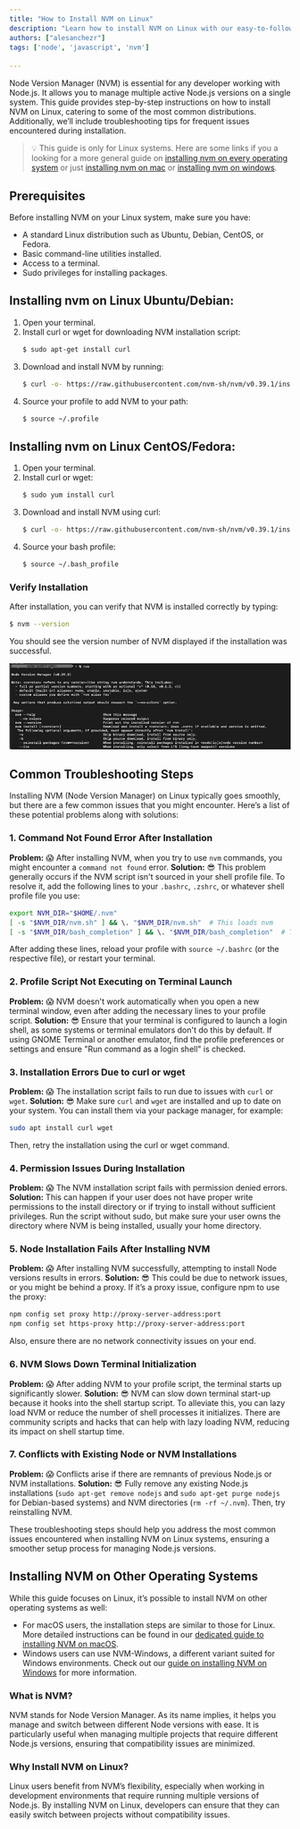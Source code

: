 ```yaml
---
title: "How to Install NVM on Linux"
description: "Learn how to install NVM on Linux with our easy-to-follow guide. Covering popular distributions like Ubuntu and Fedora, this article includes troubleshooting tips and links to installation guides for macOS and Windows. Perfect for developers looking to manage multiple Node.js versions."
authors: ["alesanchezr"]
tags: ['node', 'javascript', 'nvm']

---
```


Node Version Manager (NVM) is essential for any developer working with Node.js. It allows you to manage multiple active Node.js versions on a single system. This guide provides step-by-step instructions on how to install NVM on Linux, catering to some of the most common distributions. Additionally, we’ll include troubleshooting tips for frequent issues encountered during installation.

> 💡 This guide is only for Linux systems. Here are some links if you a looking for a more general guide on [installing nvm on every operating system](https://4geeks.com/how-to/install-nvm-on-every-operating-system) or just [installing nvm on mac](https://4geeks.com/how-to/install-node-nvm-mac-osx) or [installing nvm on windows](https://4geeks.com/how-to/nvm-install-windows).

## Prerequisites

Before installing NVM on your Linux system, make sure you have:

- A standard Linux distribution such as Ubuntu, Debian, CentOS, or Fedora.
- Basic command-line utilities installed.
- Access to a terminal.
- Sudo privileges for installing packages.

## Installing nvm on Linux Ubuntu/Debian:

1. Open your terminal.
2. Install curl or wget for downloading NVM installation script:
   ```bash
   $ sudo apt-get install curl
   ```
3. Download and install NVM by running:
   ```bash
   $ curl -o- https://raw.githubusercontent.com/nvm-sh/nvm/v0.39.1/install.sh | bash
   ```
4. Source your profile to add NVM to your path:
   ```bash
   $ source ~/.profile
   ```

## Installing nvm on Linux CentOS/Fedora:

1. Open your terminal.
2. Install curl or wget:
   ```bash
   $ sudo yum install curl
   ```
3. Download and install NVM using curl:
   ```bash
   $ curl -o- https://raw.githubusercontent.com/nvm-sh/nvm/v0.39.1/install.sh | bash
   ```
4. Source your bash profile:
   ```bash
   $ source ~/.bash_profile
   ```

### Verify Installation

After installation, you can verify that NVM is installed correctly by typing:

```bash
$ nvm --version
```

You should see the version number of NVM displayed if the installation was successful.

![install nvm linux](https://github.com/breatheco-de/content/blob/master/src/assets/images/nvm-installation-success.png?raw=true)

## Common Troubleshooting Steps

Installing NVM (Node Version Manager) on Linux typically goes smoothly, but there are a few common issues that you might encounter. Here’s a list of these potential problems along with solutions:

### 1. **Command Not Found Error After Installation**

**Problem:** 😱 After installing NVM, when you try to use `nvm` commands, you might encounter a `command not found` error.
**Solution:** 😎 This problem generally occurs if the NVM script isn't sourced in your shell profile file. To resolve it, add the following lines to your `.bashrc`, `.zshrc`, or whatever shell profile file you use:
   ```bash
   export NVM_DIR="$HOME/.nvm"
   [ -s "$NVM_DIR/nvm.sh" ] && \. "$NVM_DIR/nvm.sh"  # This loads nvm
   [ -s "$NVM_DIR/bash_completion" ] && \. "$NVM_DIR/bash_completion"  # This loads nvm bash_completion
   ```
   After adding these lines, reload your profile with `source ~/.bashrc` (or the respective file), or restart your terminal.

### 2. **Profile Script Not Executing on Terminal Launch**

**Problem:** 😱 NVM doesn't work automatically when you open a new terminal window, even after adding the necessary lines to your profile script.
**Solution:** 😎 Ensure that your terminal is configured to launch a login shell, as some systems or terminal emulators don't do this by default. If using GNOME Terminal or another emulator, find the profile preferences or settings and ensure "Run command as a login shell" is checked.

### 3. **Installation Errors Due to curl or wget**

**Problem:** 😱 The installation script fails to run due to issues with `curl` or `wget`.
**Solution:** 😎 Make sure `curl` and `wget` are installed and up to date on your system. You can install them via your package manager, for example:
   ```bash
   sudo apt install curl wget
   ```
   Then, retry the installation using the curl or wget command.

### 4. **Permission Issues During Installation**

**Problem:** 😱 The NVM installation script fails with permission denied errors.
**Solution:** This can happen if your user does not have proper write permissions to the install directory or if trying to install without sufficient privileges. Run the script without sudo, but make sure your user owns the directory where NVM is being installed, usually your home directory.

### 5. **Node Installation Fails After Installing NVM**

**Problem:** 😱 After installing NVM successfully, attempting to install Node versions results in errors.
**Solution:** 😎 This could be due to network issues, or you might be behind a proxy. If it’s a proxy issue, configure npm to use the proxy:
   ```bash
   npm config set proxy http://proxy-server-address:port
   npm config set https-proxy http://proxy-server-address:port
   ```
   Also, ensure there are no network connectivity issues on your end.

### 6. **NVM Slows Down Terminal Initialization**

**Problem:** 😱 After adding NVM to your profile script, the terminal starts up significantly slower.
**Solution:** 😎 NVM can slow down terminal start-up because it hooks into the shell startup script. To alleviate this, you can lazy load NVM or reduce the number of shell processes it initializes. There are community scripts and hacks that can help with lazy loading NVM, reducing its impact on shell startup time.

### 7. **Conflicts with Existing Node or NVM Installations**

**Problem:** 😱 Conflicts arise if there are remnants of previous Node.js or NVM installations.
**Solution:** 😎 Fully remove any existing Node.js installations (`sudo apt-get remove nodejs` and `sudo apt-get purge nodejs` for Debian-based systems) and NVM directories (`rm -rf ~/.nvm`). Then, try reinstalling NVM.

These troubleshooting steps should help you address the most common issues encountered when installing NVM on Linux systems, ensuring a smoother setup process for managing Node.js versions.

## Installing NVM on Other Operating Systems

While this guide focuses on Linux, it’s possible to install NVM on other operating systems as well:
- For macOS users, the installation steps are similar to those for Linux. More detailed instructions can be found in our [dedicated guide to installing NVM on macOS](https://4geeks.com/how-to/install-node-nvm-mac-osx).
- Windows users can use NVM-Windows, a different variant suited for Windows environments. Check out our [guide on installing NVM on Windows](https://4geeks.com/how-to/nvm-install-windows) for more information.

### What is NVM?

NVM stands for Node Version Manager. As its name implies, it helps you manage and switch between different Node versions with ease. It is particularly useful when managing multiple projects that require different Node.js versions, ensuring that compatibility issues are minimized.

### Why Install NVM on Linux?

Linux users benefit from NVM’s flexibility, especially when working in development environments that require running multiple versions of Node.js. By installing NVM on Linux, developers can ensure that they can easily switch between projects without compatibility issues.
